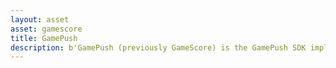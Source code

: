 ```yaml
---
layout: asset
asset: gamescore
title: GamePush
description: b'GamePush (previously GameScore) is the GamePush SDK implementation for the Defold game engine.'
---
```


